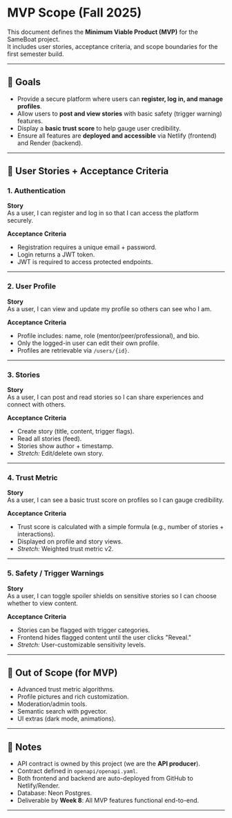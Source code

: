 # MVP Scope (Fall 2025)

This document defines the **Minimum Viable Product (MVP)** for the SameBoat project.  
It includes user stories, acceptance criteria, and scope boundaries for the first semester build.

---

## 🎯 Goals
- Provide a secure platform where users can **register, log in, and manage profiles**.
- Allow users to **post and view stories** with basic safety (trigger warning) features.
- Display a **basic trust score** to help gauge user credibility.
- Ensure all features are **deployed and accessible** via Netlify (frontend) and Render (backend).

---

## 📖 User Stories + Acceptance Criteria

### 1. Authentication
**Story**  
As a user, I can register and log in so that I can access the platform securely.

**Acceptance Criteria**
- Registration requires a unique email + password.
- Login returns a JWT token.
- JWT is required to access protected endpoints.

---

### 2. User Profile
**Story**  
As a user, I can view and update my profile so others can see who I am.

**Acceptance Criteria**
- Profile includes: name, role (mentor/peer/professional), and bio.
- Only the logged-in user can edit their own profile.
- Profiles are retrievable via `/users/{id}`.

---

### 3. Stories
**Story**  
As a user, I can post and read stories so I can share experiences and connect with others.

**Acceptance Criteria**
- Create story (title, content, trigger flags).
- Read all stories (feed).
- Stories show author + timestamp.
- *Stretch:* Edit/delete own story.

---

### 4. Trust Metric
**Story**  
As a user, I can see a basic trust score on profiles so I can gauge credibility.

**Acceptance Criteria**
- Trust score is calculated with a simple formula (e.g., number of stories + interactions).
- Displayed on profile and story views.
- *Stretch:* Weighted trust metric v2.

---

### 5. Safety / Trigger Warnings
**Story**  
As a user, I can toggle spoiler shields on sensitive stories so I can choose whether to view content.

**Acceptance Criteria**
- Stories can be flagged with trigger categories.
- Frontend hides flagged content until the user clicks "Reveal."
- *Stretch:* User-customizable sensitivity levels.

---

## 🧩 Out of Scope (for MVP)
- Advanced trust metric algorithms.
- Profile pictures and rich customization.
- Moderation/admin tools.
- Semantic search with pgvector.
- UI extras (dark mode, animations).

---

## 📌 Notes
- API contract is owned by this project (we are the **API producer**).
- Contract defined in `openapi/openapi.yaml`.
- Both frontend and backend are auto-deployed from GitHub to Netlify/Render.
- Database: Neon Postgres.
- Deliverable by **Week 8**: All MVP features functional end-to-end.

---